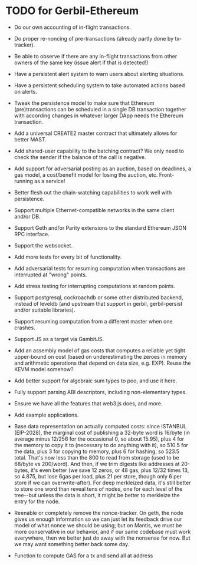 TODO for Gerbil-Ethereum
========================

* Do our own accounting of in-flight transactions.

* Do proper re-noncing of pre-transactions (already partly done by tx-tracker).

* Be able to observe if there are any in-flight transactions
  from other owners of the same key (issue alert if that is detected!)

* Have a persistent alert system to warn users about alerting situations.

* Have a persistent scheduling system to take automated actions based on alerts.

* Tweak the persistence model to make sure that Ethereum (pre)transactions
  can be scheduled in a single DB transaction together with according changes
  in whatever larger DApp needs the Ethereum transaction.

* Add a universal CREATE2 master contract that ultimately allows for better MAST.

* Add shared-user capability to the batching contract?
  We only need to check the sender if the balance of the call is negative.

* Add support for adversarial posting as an auction, based on deadlines, a gas model,
  a cost/benefit model for losing the auction, etc. Front-running as a service!

* Better flesh out the chain-watching capabilities to work well with persistence.

* Support multiple Ethernet-compatible networks in the same client and/or DB.

* Support Geth and/or Parity extensions to the standard Ethereum JSON RPC interface.

* Support the websocket.

* Add more tests for every bit of functionality.

* Add adversarial tests for resuming computation when transactions are
  interrupted at "wrong" points.

* Add stress testing for interrupting computations at random points.

* Support postgresql, cockroachdb or some other distributed backend, instead of leveldb
  (and upstream that support in gerbil, gerbil-persist and/or suitable libraries).

* Support resuming computation from a different master when one crashes.

* Support JS as a target via GambitJS.

* Add an assembly model of gas costs that computes a reliable yet tight upper-bound
  on cost (based on underestimating the zeroes in memory and arithmetic operations
  that depend on data size, e.g. EXP). Reuse the KEVM model somehow?

* Add better support for algebraic sum types to poo, and use it here.

* Fully support parsing ABI descriptors, including non-elementary types.

* Ensure we have all the features that web3.js does, and more.

* Add example applications.

* Base data representation on actually computed costs:
  since ISTANBUL (EIP-2028), the marginal cost of publishing a 32-byte word is 16/byte
  (in average minus 12/256 for the occasional 0, so about 15.95),
  plus 4 for the memory to copy it to (necessary to do anything with it),
  so 510.5 for the data, plus 3 for copying to memory, plus 6 for hashing, so 523.5 total.
  That's now less than the 800 to read from storage (used to be 68/byte vs 200/word).
  And then, if we trim digests like addresses at 20-bytes, it's even better
  (we save 12 zeros, or 48 gas, plus 12/32 times 13, so 4.875, but lose 6gas per load, plus 21 per store,
  though only 6 per store if we can overwrite-after).
  For deep merkleized data, it's still better to store one word than reveal tens of nodes,
  one for each level of the tree--but unless the data is short, it might be better to merkleize
  the entry for the node.

* Reenable or completely remove the nonce-tracker.
  On geth, the node gives us enough information so we can just let its feedback
  drive our model of what nonce we should be using; but on Mantis,
  we must be more conservative in our behavior, and if our same codebase must work everywhere,
  then we better just do away with the nonsense for now.
  But we may want something better back some day.

* Function to compute GAS for a tx and send all at address
